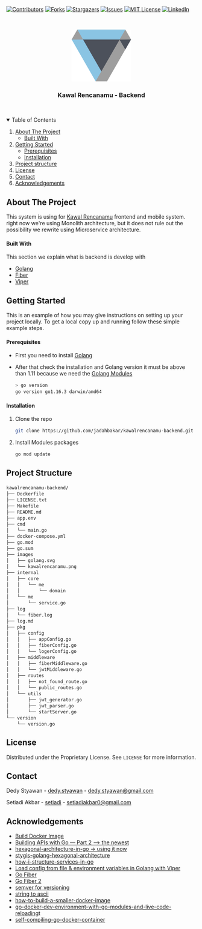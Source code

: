 <!--
https://github.com/othneildrew/Best-README-Template
https://gist.github.com/lukas-h/2a5d00690736b4c3a7ba
https://github.com/aleen42/badges
https://github.com/Naereen/badges
-->

[![Contributors][contributors-shield]][contributors-url]
[![Forks][forks-shield]][forks-url]
[![Stargazers][stars-shield]][stars-url]
[![Issues][issues-shield]][issues-url]
[![MIT License][license-shield]][license-url]
[![LinkedIn][linkedin-shield]][linkedin-url]


<!-- PROJECT LOGO -->
<br />
<p align="center">
  <a href="https://github.com/jadahbakar/kawalrencanamu-backend">
    <img src="images/kawalrencanamu.png" alt="Logo" width="158" height="137">
  </a>
  <h3 align="center">Kawal Rencanamu - Backend</h3> <br />
</p>



<!-- TABLE OF CONTENTS -->
<details open="open">
  <summary>Table of Contents</summary>
  <ol>
    <li>
      <a href="#about-the-project">About The Project</a>
      <ul>
        <li><a href="#built-with">Built With</a></li>
      </ul>
    </li>
    <li>
      <a href="#getting-started">Getting Started</a>
      <ul>
        <li><a href="#prerequisites">Prerequisites</a></li>
        <li><a href="#installation">Installation</a></li>
      </ul>
    </li>
    <li><a href="#project-structure">Project structure</a></li>
    <li><a href="#license">License</a></li>
    <li><a href="#contact">Contact</a></li>
    <li><a href="#acknowledgements">Acknowledgements</a></li>
  </ol>
</details>



<!-- ABOUT THE PROJECT -->
## About The Project

This system is using for [Kawal Rencanamu][company-website] frontend and mobile system. right now we're using Monolith architecture, but it does not rule out the possibility we rewrite using Microservice architecture.

<!-- BUILD WITH -->
#### Built With

This section we explain what is backend is develop with 
* [Golang](https://golang.org)
* [Fiber](https://docs.gofiber.io/)
* [Viper](https://github.com/spf13/viper)



<!-- GETTING STARTED -->
## Getting Started

This is an example of how you may give instructions on setting up your project locally.
To get a local copy up and running follow these simple example steps.

<!-- PREREQUISITES -->
#### Prerequisites

* First you need to install [Golang](https://golang.org/doc/install)

* After that check the installation and Golang version it must be above than 1.11 because we need the [Golang Modules](https://blog.golang.org/using-go-modules)
  ```sh
  > go version
  go version go1.16.3 darwin/amd64
   ```


<!-- INSTALLATION -->
#### Installation

1. Clone the repo
   ```sh
   git clone https://github.com/jadahbakar/kawalrencanamu-backend.git
   ```
2. Install Modules packages
   ```sh
   go mod update
   ```


<!-- Project structure -->
## Project Structure

```
kawalrencanamu-backend/
├── Dockerfile
├── LICENSE.txt
├── Makefile
├── README.md
├── app.env
├── cmd
│   └── main.go
├── docker-compose.yml
├── go.mod
├── go.sum
├── images
│   ├── golang.svg
│   └── kawalrencanamu.png
├── internal
│   ├── core
│   │   └── me
│   │       └── domain
│   └── me
│       └── service.go
├── log
│   └── fiber.log
├── log.md
├── pkg
│   ├── config
│   │   ├── appConfig.go
│   │   ├── fiberConfig.go
│   │   └── logerConfig.go
│   ├── middleware
│   │   ├── fiberMiddleware.go
│   │   └── jwtMiddleware.go
│   ├── routes
│   │   ├── not_found_route.go
│   │   └── public_routes.go
│   └── utils
│       ├── jwt_generator.go
│       ├── jwt_parser.go
│       └── startServer.go
└── version
    └── version.go
```



<!-- LICENSE -->
## License

Distributed under the Proprietary License. See `LICENSE` for more information.


<!-- CONTACT -->
## Contact

Dedy Styawan - [dedy.styawan](https://twitter.com/dedystyawan) - dedy.styawan@gmail.com

Setiadi Akbar - [setiadi](https://twitter.com/setiadiakbar) - setiadiakbar0@gmail.com


<!-- ACKNOWLEDGEMENTS -->
## Acknowledgements
* [Build Docker Image](https://github.com/target/flottbot/blob/master/docker/Dockerfile)
* [Building APIs with Go — Part 2 --> the newest ](https://fernando-bandeira.medium.com/building-apis-with-go-part-2-4afc50fd0ff8)
* [hexagonal-architecture-in-go -> using it now](https://medium.com/@matiasvarela/hexagonal-architecture-in-go-cfd4e436faa3)
* [stygis-golang-hexagonal-architecture](https://idevoid.medium.com/stygis-golang-hexagonal-architecture-a2d89d01f84b)
* [how-i-structure-services-in-go](https://medium.com/@ott.kristian/how-i-structure-services-in-go-19147ad0e6bd)
* [Load config from file & environment variables in Golang with Viper](https://dev.to/techschoolguru/load-config-from-file-environment-variables-in-golang-with-viper-2j2d)
* [Go Fiber](https://gofiber.io/)
* [Go Fiber 2](https://dev.to/koddr/build-a-restful-api-on-go-fiber-postgresql-jwt-and-swagger-docs-in-isolated-docker-containers-475j)
* [semver for versioning](https://github.com/Masterminds/semver/)
* [string to ascii](https://patorjk.com/software/taag/#p=display&h=2&v=3&f=Graceful&t=BUILD)
* [how-to-build-a-smaller-docker-image](https://medium.com/@gdiener/how-to-build-a-smaller-docker-image-76779e18d48a)
* [go-docker-dev-environment-with-go-modules-and-live-code-reloading](https://threedots.tech/post/go-docker-dev-environment-with-go-modules-and-live-code-reloading/)t
* [self-compiling-go-docker-container](https://www.getwrecked.com/self-compiling-go-docker-container/)


<!-- MARKDOWN LINKS & IMAGES -->
<!-- https://www.markdownguide.org/basic-syntax/#reference-style-links -->
[company-website]:http://kawalrencanamu.com/
[contributors-shield]: https://img.shields.io/github/contributors/jadahbakar/kawalrencanamu-backend.svg?style=for-the-badge
[contributors-url]: https://github.com/jadahbakar/kawalrencanamu-backend/graphs/contributors
[forks-shield]: https://img.shields.io/github/forks/jadahbakar/kawalrencanamu-backend.svg?style=for-the-badge
[forks-url]: https://github.com/jadahbakar/kawalrencanamu-backend/network/members
[stars-shield]: https://img.shields.io/github/stars/jadahbakar/kawalrencanamu-backend.svg?style=for-the-badge
[stars-url]: https://github.com/jadahbakar/kawalrencanamu-backend/stargazers
[issues-shield]: https://img.shields.io/github/issues/jadahbakar/kawalrencanamu-backend.svg?style=for-the-badge
[issues-url]: https://github.com/jadahbakar/kawalrencanamu-backend/issues
[license-shield]: https://img.shields.io/github/license/jadahbakar/kawalrencanamu-backend.svg?style=for-the-badge
[license-url]: https://github.com/jadahbakar/kawalrencanamu-backend/blob/master/LICENSE.txt
[linkedin-shield]: https://img.shields.io/badge/-LinkedIn-black.svg?style=for-the-badge&logo=linkedin&colorB=555
[linkedin-url]: https://linkedin.com/in/dedystyawan
[product-screenshot]: images/screenshot.png
[logo-screenshot]: images/screenshot.png
[golang-image]: images/golang.png
[golang-install-url]: https://golang.org/doc/install


